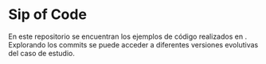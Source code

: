 # Sip of Code

En este repositorio se encuentran los ejemplos de código realizados en [](sipofcode.com). Explorando los commits se puede acceder a diferentes versiones evolutivas del caso de estudio.